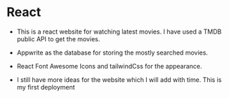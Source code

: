 # React

- This is a react website for watching latest movies. I have used a TMDB public API to get the movies.

- Appwrite as the database for storing the mostly searched movies.

- React Font Awesome Icons and tailwindCss for the appearance.

- I still have more ideas for the website which I will add with time. This is my first deployment

